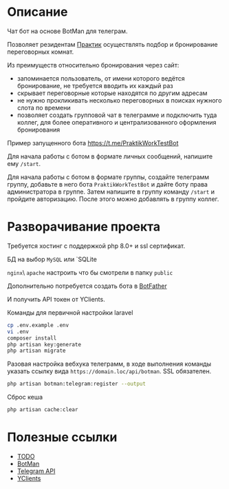 # Описание

Чат бот на основе BotMan для телеграм.

Позволяет резидентам [Практик](https://praktik.work) осуществлять подбор и бронирование переговорных комнат.

Из преимуществ относительно бронирования через сайт:
- запоминается пользователь, от имени которого ведётся бронирование, не требуется вводить их каждый раз
- скрывает переговорные которые находятся по другим адресам
- не нужно прокликивать несколько переговорных в поисках нужного слота по времени
- позволяет создать групповой чат в телеграмме и подключить туда коллег, для более оперативного и централизованного оформления бронирования

Пример запущенного бота https://t.me/PraktikWorkTestBot

Для начала работы с ботом в формате личных сообщений, напишите ему `/start`.

Для начала работы с ботом в формате группы, создайте телеграмм группу, добавьте в него бота `PraktikWorkTestBot` и дайте боту права администратора в группе. Затем напишите в группу команду `/start` и пройдите авторизацию. После этого можно добавлять в группу коллег.

# Разворачивание проекта

Требуется хостинг с поддержкой php 8.0+ и ssl сертификат.

БД на выбор `MySQL` или `SQLite

`nginx`\ `apache` настроить что бы смотрели в папку `public`

Дополнительно потребуется создать бота в [BotFather](https://t.me/BotFather)

И получить API токен от YClients.

Команды для первичной настройки laravel
```sh
cp .env.example .env
vi .env
composer install
php artisan key:generate
php artisan migrate
```

Разовая настройка вебхука телеграмм, в ходе выполнения команды указать ссылку вида `https://domain.loc/api/botman`. 
SSL обязателен.
```sh
php artisan botman:telegram:register --output
```

Сброс кеша
```sh
php artisan cache:clear
```

# Полезные ссылки
- [TODO](TODO.md)
- [BotMan](https://botman.io/2.0/welcome)
- [Telegram API](https://core.telegram.org/api)
- [YClients](https://developers.yclients.com/ru/)
